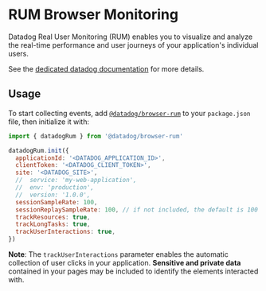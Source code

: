 # RUM Browser Monitoring

Datadog Real User Monitoring (RUM) enables you to visualize and analyze the real-time performance and user journeys of your application's individual users.

See the [dedicated datadog documentation][1] for more details.

## Usage

To start collecting events, add [`@datadog/browser-rum`][2] to your `package.json` file, then initialize it with:

```javascript
import { datadogRum } from '@datadog/browser-rum'

datadogRum.init({
  applicationId: '<DATADOG_APPLICATION_ID>',
  clientToken: '<DATADOG_CLIENT_TOKEN>',
  site: '<DATADOG_SITE>',
  //  service: 'my-web-application',
  //  env: 'production',
  //  version: '1.0.0',
  sessionSampleRate: 100,
  sessionReplaySampleRate: 100, // if not included, the default is 100
  trackResources: true,
  trackLongTasks: true,
  trackUserInteractions: true,
})
```

**Note**: The `trackUserInteractions` parameter enables the automatic collection of user clicks in your application. **Sensitive and private data** contained in your pages may be included to identify the elements interacted with.

<!-- Note: all URLs should be absolute -->

[1]: https://docs.datadoghq.com/real_user_monitoring/browser
[2]: https://www.npmjs.com/package/@datadog/browser-rum
